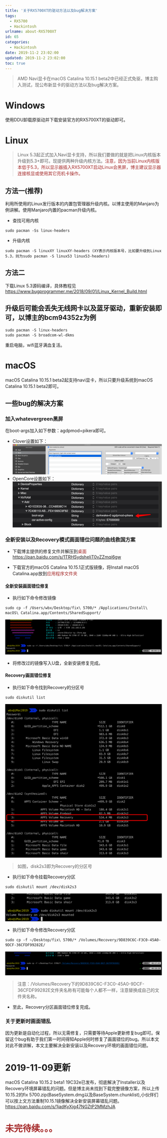 ```yaml
---
title: '关于RX5700XT的驱动方法以及bug解决方案'
tags:
  - RX5700
  - Hackintosh
urlname: about-RX5700XT
id: 65
categories:
  - Hackintosh
date: 2019-11-2 23:02:00
updated: 2019-11-2 23:02:00
toc: true
---
```


>AMD Navi显卡在macOS Catalina 10.15.1 beta2中已经正式免驱，博主购入测试，现公布新显卡的驱动方法以及bug解决方案。<!--more-->

# Windows
使用DDU卸载原驱动并下载安装官方的RX5700XT的驱动即可。

# Linux
> Linux 5.3起正式加入Navi显卡支持，所以我们要做的就是把Linux内核版本升级到5.3+即可。现提供两种升级内核方法。<font color=#A52A2A >注意，因为当前Linux内核版本低于5.3，所以显示器插入RX5700XT启动Linux会黑屏，博主建议显示器连接核显或使用其它亮机卡操作。</font>

## 方法一(推荐)
利用所使用的Linux发行版本的内置包管理器升级内核。以博主使用的Manjaro为例讲解。使用Manjaro内置的pacman升级内核。

* 查找可用内核
```
sudo pacman -Ss linux-headers
```

* 升级内核
```
sudo pacman -S linuxXY linuxXY-headers (XY表示内核版本号，比如要升级到Linux 5.3，则为sudo pacman -S linux53 linux53-headers)
```

## 方法二
下载Linux 5.3源码编译，具体教程见 https://www.bugprogrammer.me/2018/09/01/Linux_Kernel_Build.html

## 升级后可能会丢失无线网卡以及蓝牙驱动，重新安装即可，以博主的bcm94352z为例
```
sudo pacman -S linux-headers
sudo pacman -S broadcom-wl-dkms
```
重启电脑，wifi蓝牙满血复活。

# macOS
macOS Catalina 10.15.1 beta2起支持navi显卡，所以只要升级系统到macOS Catalina 10.15.1 beta2即可。

## 一些bug的解决方案

### 加入whatevergreen黑屏
在boot-args加入如下参数：agdpmod=pikera即可。
* Clover设置如下：
![](/images/5700-1.png)
* OpenCore设置如下：
![](/images/5700-2.png)

### 全新安装以及Recovery模式画面错位问题的曲线救国方案
* 下载博主提供的修复文件并解压到<font color=#A52A2A >桌面</font>
https://pan.baidu.com/s/1TRHSydsheliT0vZZmqi6gw

* 下载官方的macOS Catalina 10.15.1正式版镜像，将Install macOS Catalina.app放到<font color=#A52A2A >应用程序文件夹</font>

#### 全新安装画面错位修复
* 执行如下命令修改镜像
```
sudo cp -f /Users/wbx/Desktop/fix\ 5700/* /Applications/Install\ macOS\ Catalina.app/Contents/SharedSupport/
```
  ![](/images/5700-3.png)

* 将修改过的镜像写入U盘，全新安装修复完成。

#### Recovery画面错位修复
* 执行如下命令找到Recovery的分区号
```
sudo diskutil list
```
  ![](/images/5700-4.png)
> 如图，disk2s3即为Recovery的分区号

* 执行如下命令挂载Recovery分区
```
sudo diskutil mount /dev/disk2s3
```
  ![](/images/5700-5.png)

* 执行如下命令修改Recovery分区
```
sudo cp -f ~/Desktop/fix\ 5700/* /Volumes/Recovery/9D839C6C-F3C0-45A0-9DCF-36CFDF99282E/
```
  ![](/images/5700-6.png)

  > 注意：/Volumes/Recovery下的9D839C6C-F3C0-45A0-9DCF-36CFDF99282E文件夹名称有可能每个人都不一样，注意替换成自己的文件夹名称。

* 至此，Recovery分区画面错位修复完成。

### 关于更新时画面错乱
因为更新是自动化过程，所以无需修复，只需要等待Apple更新修复bug即可。保留这个bug有助于我们第一时间得知Apple何时修复了画面错位的bug。所以本文对此不做讲解，本文主要解决全新安装以及Recovery环境的画面错位问题。

# 2019-11-09更新
macOS Catalina 10.15.2 beta1 19C32e已发布，彻底解决了Installer以及Recovery环境屏幕错乱的问题。但是博主尚未找到下载完整镜像方案，所以上传10.15.2的fix 5700.zip(BaseSystem.dmg以及BaseSystem.chunklist),小伙伴们可以按上文方法重制10.15.1镜像解决全新安装屏幕错乱问题。
https://pan.baidu.com/s/1jadKyXjg47NGZtP2MMzhJA

# <font color=#A52A2A >未完待续。。。</font>